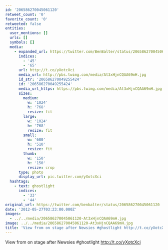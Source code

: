 ```yaml
---
id: '206586270045061120'
retweet_count: '0'
favorite_count: '0'
retweeted: false
entities:
  user_mentions: []
  urls: []
  symbols: []
  media:
    - expanded_url: https://twitter.com/BenBalter/status/206586270045061120/photo/1
      indices:
        - '45'
        - '65'
      url: http://t.co/yXotcXci
      media_url: http://pbs.twimg.com/media/At3xHjnCQAA69mH.jpg
      id_str: '206586270049255424'
      id: '206586270049255424'
      media_url_https: https://pbs.twimg.com/media/At3xHjnCQAA69mH.jpg
      sizes:
        medium:
          w: '1024'
          h: '768'
          resize: fit
        large:
          w: '1024'
          h: '768'
          resize: fit
        small:
          w: '680'
          h: '510'
          resize: fit
        thumb:
          w: '150'
          h: '150'
          resize: crop
      type: photo
      display_url: pic.twitter.com/yXotcXci
  hashtags:
    - text: ghostlight
      indices:
        - '33'
        - '44'
original_url: https://twitter.com/benbalter/status/206586270045061120
date: '2012-05-27T03:23:00.000Z'
images:
  - ../../media/206586270045061120-At3xHjnCQAA69mH.jpg
image: ../../media/206586270045061120-At3xHjnCQAA69mH.jpg
title: 'View from on stage after Newsies #ghostlight http://t.co/yXotcXci'
---
```


View from on stage after Newsies #ghostlight http://t.co/yXotcXci